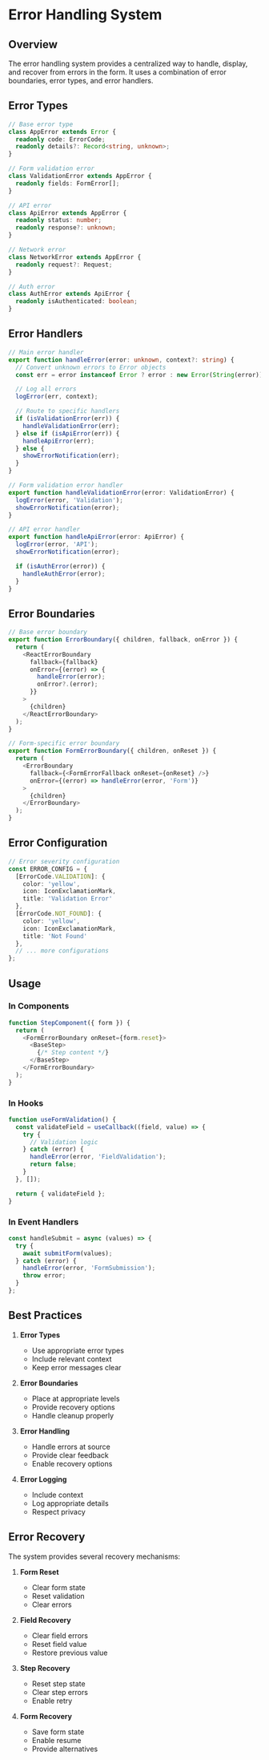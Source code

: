 # Error Handling System

## Overview

The error handling system provides a centralized way to handle, display, and recover from errors in the form. It uses a combination of error boundaries, error types, and error handlers.

## Error Types

```typescript
// Base error type
class AppError extends Error {
  readonly code: ErrorCode;
  readonly details?: Record<string, unknown>;
}

// Form validation error
class ValidationError extends AppError {
  readonly fields: FormError[];
}

// API error
class ApiError extends AppError {
  readonly status: number;
  readonly response?: unknown;
}

// Network error
class NetworkError extends AppError {
  readonly request?: Request;
}

// Auth error
class AuthError extends ApiError {
  readonly isAuthenticated: boolean;
}
```

## Error Handlers

```typescript
// Main error handler
export function handleError(error: unknown, context?: string) {
  // Convert unknown errors to Error objects
  const err = error instanceof Error ? error : new Error(String(error));

  // Log all errors
  logError(err, context);

  // Route to specific handlers
  if (isValidationError(err)) {
    handleValidationError(err);
  } else if (isApiError(err)) {
    handleApiError(err);
  } else {
    showErrorNotification(err);
  }
}

// Form validation error handler
export function handleValidationError(error: ValidationError) {
  logError(error, 'Validation');
  showErrorNotification(error);
}

// API error handler
export function handleApiError(error: ApiError) {
  logError(error, 'API');
  showErrorNotification(error);

  if (isAuthError(error)) {
    handleAuthError(error);
  }
}
```

## Error Boundaries

```typescript
// Base error boundary
export function ErrorBoundary({ children, fallback, onError }) {
  return (
    <ReactErrorBoundary
      fallback={fallback}
      onError={(error) => {
        handleError(error);
        onError?.(error);
      }}
    >
      {children}
    </ReactErrorBoundary>
  );
}

// Form-specific error boundary
export function FormErrorBoundary({ children, onReset }) {
  return (
    <ErrorBoundary
      fallback={<FormErrorFallback onReset={onReset} />}
      onError={(error) => handleError(error, 'Form')}
    >
      {children}
    </ErrorBoundary>
  );
}
```

## Error Configuration

```typescript
// Error severity configuration
const ERROR_CONFIG = {
  [ErrorCode.VALIDATION]: {
    color: 'yellow',
    icon: IconExclamationMark,
    title: 'Validation Error'
  },
  [ErrorCode.NOT_FOUND]: {
    color: 'yellow',
    icon: IconExclamationMark,
    title: 'Not Found'
  },
  // ... more configurations
};
```

## Usage

### In Components

```typescript
function StepComponent({ form }) {
  return (
    <FormErrorBoundary onReset={form.reset}>
      <BaseStep>
        {/* Step content */}
      </BaseStep>
    </FormErrorBoundary>
  );
}
```

### In Hooks

```typescript
function useFormValidation() {
  const validateField = useCallback((field, value) => {
    try {
      // Validation logic
    } catch (error) {
      handleError(error, 'FieldValidation');
      return false;
    }
  }, []);

  return { validateField };
}
```

### In Event Handlers

```typescript
const handleSubmit = async (values) => {
  try {
    await submitForm(values);
  } catch (error) {
    handleError(error, 'FormSubmission');
    throw error;
  }
};
```

## Best Practices

1. **Error Types**
   - Use appropriate error types
   - Include relevant context
   - Keep error messages clear

2. **Error Boundaries**
   - Place at appropriate levels
   - Provide recovery options
   - Handle cleanup properly

3. **Error Handling**
   - Handle errors at source
   - Provide clear feedback
   - Enable recovery options

4. **Error Logging**
   - Include context
   - Log appropriate details
   - Respect privacy

## Error Recovery

The system provides several recovery mechanisms:

1. **Form Reset**
   - Clear form state
   - Reset validation
   - Clear errors

2. **Field Recovery**
   - Clear field errors
   - Reset field value
   - Restore previous value

3. **Step Recovery**
   - Reset step state
   - Clear step errors
   - Enable retry

4. **Form Recovery**
   - Save form state
   - Enable resume
   - Provide alternatives